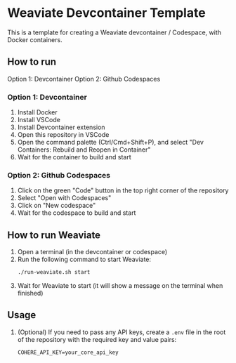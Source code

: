 # Weaviate Devcontainer Template

This is a template for creating a Weaviate devcontainer / Codespace, with Docker containers.

## How to run

Option 1: Devcontainer
Option 2: Github Codespaces

### Option 1: Devcontainer

1. Install Docker
2. Install VSCode
3. Install Devcontainer extension
4. Open this repository in VSCode
5. Open the command palette (Ctrl/Cmd+Shift+P), and select "Dev Containers: Rebuild and Reopen in Container"
6. Wait for the container to build and start

### Option 2: Github Codespaces

1. Click on the green "Code" button in the top right corner of the repository
2. Select "Open with Codespaces"
3. Click on "New codespace"
4. Wait for the codespace to build and start

## How to run Weaviate

1. Open a terminal (in the devcontainer or codespace)
2. Run the following command to start Weaviate:
   ```bash
   ./run-weaviate.sh start
   ```
3. Wait for Weaviate to start (it will show a message on the terminal when finished)

## Usage

1. (Optional) If you need to pass any API keys, create a `.env` file in the root of the repository with the required key and value pairs:
   ```env
   COHERE_API_KEY=your_core_api_key
   ```
